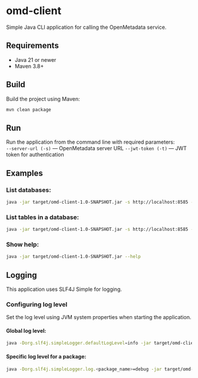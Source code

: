 # omd-client

Simple Java CLI application for calling the OpenMetadata service.

## Requirements

- Java 21 or newer
- Maven 3.8+

## Build

Build the project using Maven:

```sh
mvn clean package
```

## Run

Run the application from the command line with required parameters:  
`--server-url (-s)` — OpenMetadata server URL
`--jwt-token (-t)` — JWT token for authentication

## Examples

### List databases:

```sh
java -jar target/omd-client-1.0-SNAPSHOT.jar -s http://localhost:8585 -t <your_jwt_token> databases
```

### List tables in a database:

```sh
java -jar target/omd-client-1.0-SNAPSHOT.jar -s http://localhost:8585 -t <your_jwt_token> tables -d <database_fqn>
```

### Show help:

```sh
java -jar target/omd-client-1.0-SNAPSHOT.jar --help
```

## Logging

This application uses SLF4J Simple for logging.

### Configuring log level

Set the log level using JVM system properties when starting the application.

#### Global log level:
```sh
java -Dorg.slf4j.simpleLogger.defaultLogLevel=info -jar target/omd-client-1.0-SNAPSHOT.jar ...
```

#### Specific log level for a package:
```sh
java -Dorg.slf4j.simpleLogger.log.<package_name>=debug -jar target/omd-client-1.0-SNAPSHOT.jar ...
``` 